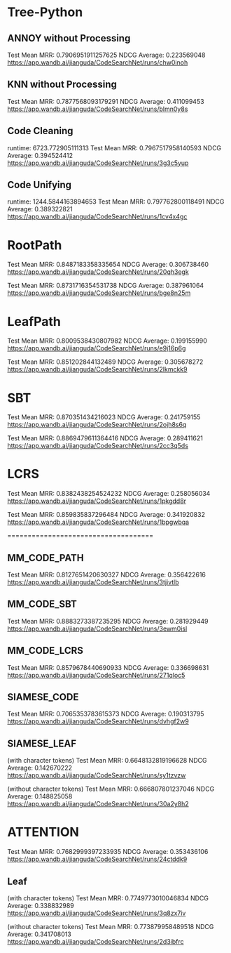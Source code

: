 # Tree-Python

## ANNOY without Processing

Test Mean MRR: 0.7906951911257625
NDCG Average: 0.223569048
https://app.wandb.ai/jianguda/CodeSearchNet/runs/chw0inoh

## KNN without Processing

Test Mean MRR: 0.7877568093179291
NDCG Average: 0.411099453
https://app.wandb.ai/jianguda/CodeSearchNet/runs/blmn0y8s

## Code Cleaning

runtime: 6723.772905111313
Test Mean MRR: 0.7967517958140593
NDCG Average: 0.394524412
https://app.wandb.ai/jianguda/CodeSearchNet/runs/3g3c5yup

## Code Unifying

runtime: 1244.5844163894653
Test Mean MRR: 0.797762800118491
NDCG Average: 0.389322821
https://app.wandb.ai/jianguda/CodeSearchNet/runs/1cv4x4gc

# RootPath

Test Mean MRR: 0.8487183358335654
NDCG Average: 0.306738460
https://app.wandb.ai/jianguda/CodeSearchNet/runs/20qh3egk

Test Mean MRR: 0.8731716354531738
NDCG Average: 0.387961064
https://app.wandb.ai/jianguda/CodeSearchNet/runs/bge8n25m

# LeafPath

Test Mean MRR: 0.8009538430807982
NDCG Average: 0.199155990
https://app.wandb.ai/jianguda/CodeSearchNet/runs/e9j16p6g

Test Mean MRR: 0.851202844132489
NDCG Average: 0.305678272
https://app.wandb.ai/jianguda/CodeSearchNet/runs/2lkmckk9

# SBT

Test Mean MRR: 0.870351434216023
NDCG Average: 0.241759155
https://app.wandb.ai/jianguda/CodeSearchNet/runs/2ojh8s6q

Test Mean MRR: 0.8869479611364416
NDCG Average: 0.289411621
https://app.wandb.ai/jianguda/CodeSearchNet/runs/2cc3q5ds

# LCRS

Test Mean MRR: 0.8382438254524232
NDCG Average: 0.258056034
https://app.wandb.ai/jianguda/CodeSearchNet/runs/1pkgdd8r

Test Mean MRR: 0.859835837296484
NDCG Average: 0.341920832
https://app.wandb.ai/jianguda/CodeSearchNet/runs/1bpgwbqa

====================================

## MM_CODE_PATH

Test Mean MRR: 0.8127651420630327
NDCG Average: 0.356422616
https://app.wandb.ai/jianguda/CodeSearchNet/runs/3tjivtlb

## MM_CODE_SBT

Test Mean MRR: 0.8883273387235295
NDCG Average: 0.281929449
https://app.wandb.ai/jianguda/CodeSearchNet/runs/3ewm0isl

## MM_CODE_LCRS

Test Mean MRR: 0.8579678440690933
NDCG Average: 0.336698631
https://app.wandb.ai/jianguda/CodeSearchNet/runs/271qloc5

## SIAMESE_CODE

Test Mean MRR: 0.7065353783615373
NDCG Average: 0.190313795
https://app.wandb.ai/jianguda/CodeSearchNet/runs/dvhgf2w9

## SIAMESE_LEAF

(with character tokens)
Test Mean MRR: 0.6648132819196628
NDCG Average: 0.142670222
https://app.wandb.ai/jianguda/CodeSearchNet/runs/sy1tzvzw

(without character tokens)
Test Mean MRR: 0.666807801237046
NDCG Average: 0.148825058
https://app.wandb.ai/jianguda/CodeSearchNet/runs/30a2y8h2

# ATTENTION

Test Mean MRR: 0.7682999397233935
NDCG Average: 0.353436106
https://app.wandb.ai/jianguda/CodeSearchNet/runs/24ctddk9

## Leaf

(with character tokens)
Test Mean MRR: 0.7749773010046834
NDCG Average: 0.338832989
https://app.wandb.ai/jianguda/CodeSearchNet/runs/3q8zx7iv

(without character tokens)
Test Mean MRR: 0.773879958489518
NDCG Average: 0.341708013
https://app.wandb.ai/jianguda/CodeSearchNet/runs/2d3ibfrc
